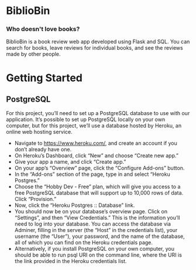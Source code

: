 # BiblioBin
### Who doesn't love books?
BiblioBin is a book review web app developed using Flask and SQL. 
You can search for books, leave reviews for individual books, and see the reviews made by other people.

# Getting Started
## PostgreSQL
For this project, you’ll need to set up a PostgreSQL database to use with our application. It’s possible to set up PostgreSQL locally on your own computer, but for this project, we’ll use a database hosted by Heroku, an online web hosting service.

* Navigate to https://www.heroku.com/, and create an account if you don’t already have one.
* On Heroku’s Dashboard, click “New” and choose “Create new app.”
* Give your app a name, and click “Create app.”
* On your app’s “Overview” page, click the “Configure Add-ons” button.
* In the “Add-ons” section of the page, type in and select “Heroku Postgres.”
* Choose the “Hobby Dev - Free” plan, which will give you access to a free PostgreSQL database that will support up to 10,000 rows of data. Click “Provision.”
* Now, click the “Heroku Postgres :: Database” link.
* You should now be on your database’s overview page. Click on “Settings”, and then “View Credentials.” This is the information you’ll need to log into your database. You can access the database via Adminer, filling in the server (the “Host” in the credentials list), your username (the “User”), your password, and the name of the database, all of which you can find on the Heroku credentials page.
* Alternatively, if you install PostgreSQL on your own computer, you should be able to run psql URI on the command line, where the URI is the link provided in the Heroku credentials list.
